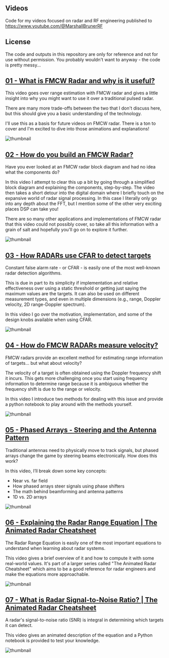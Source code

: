 ## Videos
Code for my videos focused on radar and RF engineering published to https://www.youtube.com/@MarshallBrunerRF

## License
The code and outputs in this repository are only for reference and not for use without permission. You probably wouldn't want to anyway - the code is pretty messy...

## [01 - What is FMCW Radar and why is it useful?](https://youtu.be/xUGWHGjCtII)

This video goes over range estimation with FMCW radar and gives a little insight into why you might want to use it over a traditional pulsed radar. 

There are many more trade-offs between the two that I don't discuss here, but this should give you a basic understanding of the technology. 

I'll use this as a basis for future videos on FMCW radar. There is a ton to cover and I'm excited to dive into those animations and explanations! 

![thumbnail](./01_fmcw/media/images/fmcw/thumbnails/comparison.png)

## [02 - How do you build an FMCW Radar?](https://youtu.be/MlcydOwmRIY)

Have you ever looked at an FMCW radar block diagram and had no idea what the components do? 

In this video I attempt to clear this up a bit by going through a simplified block diagram and explaining the components, step-by-step. The video then takes a short detour into the digital domain where I briefly touch on the expansive world of radar signal processing. In this case I literally only go into any depth about the FFT, but I mention some of the other very exciting places DSP can take you! 

There are so many other applications and implementations of FMCW radar that this video could not possibly cover, so take all this information with a grain of salt and hopefully you'll go on to explore it further. 

![thumbnail](./02_fmcw_implementation/media/images/fmcw_implementation/Thumbnail_Option_1.png)

## [03 - How RADARs use CFAR to detect targets](https://youtu.be/BEg29UuZk6c)

Constant false alarm rate - or CFAR - is easily one of the most well-known radar detection algorithms. 

This is due in part to its simplicity if implementation and relative effectiveness over using a static threshold or getting just saying the maximum values are the targets. It can also be used on different measurement types, and even in multiple dimensions (e.g., range, Doppler velocity, 2D range-Doppler spectrum).

In this video I go over the motivation, implementation, and some of the design knobs available when using CFAR.

![thumbnail](./03_cfar/media/images/cfar/thumbnails/Thumbnail_1.png)

## [04 - How do FMCW RADARs measure velocity?](https://youtu.be/G_tmNtP0gw8)

FMCW radars provide an excellent method for estimating range information of targets... but what about velocity? 

The velocity of a target is often obtained using the Doppler frequency shift it incurs. This gets more challenging once you start using frequency information to determine range because it is ambiguous whether the frequency shift is due to the range or velocity. 

In this video I introduce two methods for dealing with this issue and provide a python notebook to play around with the methods yourself.

![thumbnail](./04_fmcw_doppler/media/images/fmcw_doppler/thumbnails/Thumbnail_2.png)

## [05 - Phased Arrays - Steering and the Antenna Pattern](https://tinyurl.com/phased-array-part1-vid)

Traditional antennas need to physically move to track signals, but phased arrays change the game by steering beams electronically. How does this work? 

In this video, I’ll break down some key concepts:
- Near vs. far field
- How phased arrays steer signals using phase shifters
- The math behind beamforming and antenna patterns  
- 1D vs. 2D arrays 

![thumbnail](./05_phased_array/media/images/phased_array/thumbnails/Thumbnail1.png)

## [06 - Explaining the Radar Range Equation | The Animated Radar Cheatsheet](https://youtu.be/UKbQcEZIKgc)

The Radar Range Equation is easily one of the most important equations to understand when learning about radar systems.

This video gives a brief overview of it and how to compute it with some real-world values. It's part of a larger series called "The Animated Radar Cheatsheet" which aims to be a good reference for radar engineers and make the equations more approachable.


![thumbnail](./06_radar_range_equation/media/images/radar_equation/thumbnails/Thumbnail_1.png)

## [07 - What is Radar Signal-to-Noise Ratio? | The Animated Radar Cheatsheet](https://youtu.be/e0M7FiU0NeI)

A radar's signal-to-noise ratio (SNR) is integral in determining which targets it can detect. 

This video gives an animated description of the equation and a Python notebook is provided to test your knowledge.

![thumbnail](./07_snr_equation/media/images/snr/Thumbnail2_ManimCE_v0.18.1.png)
